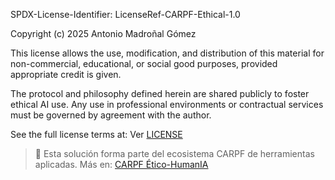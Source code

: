 SPDX-License-Identifier: LicenseRef-CARPF-Ethical-1.0

Copyright (c) 2025 Antonio Madroñal Gómez

This license allows the use, modification, and distribution of this material for non-commercial, educational, or social good purposes, provided appropriate credit is given.

The protocol and philosophy defined herein are shared publicly to foster ethical AI use. Any use in professional environments or contractual services must be governed by agreement with the author.

See the full license terms at:
Ver [LICENSE](https://github.com/hubCARPF/protocoloCARPF-etico-humanIA/blob/master/LICENSE.md)

> 🧩 Esta solución forma parte del ecosistema CARPF de herramientas aplicadas. Más en: [CARPF Ético-HumanIA](https://github.com/hubCARPF/protocoloCARPF-etico-humanIA)
